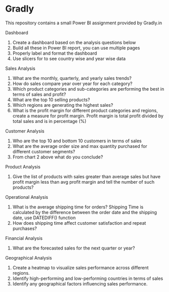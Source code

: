 # Gradly
This repository contains a small Power BI assignment provided by Gradly.in

Dashboard
1. Create a dashboard based on the analysis questions below
2. Build all these in Power BI report, you can use multiple pages
3. Properly label and format the dashboard
4. Use slicers for to see country wise and year wise data

Sales Analysis
1. What are the monthly, quarterly, and yearly sales trends?
2. How do sales compare year over year for each category?
3. Which product categories and sub-categories are performing the best in terms of sales and profit?
4. What are the top 10 selling products?
5. Which regions are generating the highest sales?
6. What is the profit margin for different product categories and regions, create a measure for profit margin. Profit margin is total profit divided by total sales and is in percentage (%)

Customer Analysis
1. Who are the top 10 and bottom 10 customers in terms of sales
2. What are the average order size and max quantity purchased for different customer segments?
3. From chart 2 above what do you conclude?

Product Analysis
1. Give the list of products with sales greater than average sales but have profit margin less than avg profit margin and tell the number of such products?

Operational Analysis
1. What is the average shipping time for orders? Shipping Time is calculated by the difference between the order date and the shipping date, use DATEDIFF() function
2. How does shipping time affect customer satisfaction and repeat purchases?

Financial Analysis
1. What are the forecasted sales for the next quarter or year?

Geographical Analysis
1. Create a heatmap to visualize sales performance across different regions.
2. Identify high-performing and low-performing countries in terms of sales
3. Identify any geographical factors influencing sales performance.
